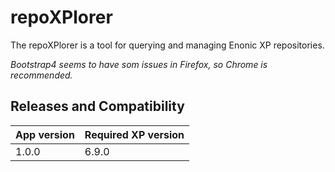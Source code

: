 # repoXPlorer

The repoXPlorer is a tool for querying and managing Enonic XP repositories.



_Bootstrap4 seems to have som issues in Firefox, so Chrome is recommended._


## Releases and Compatibility

| App version | Required XP version 
| ----------- | ------------------- 
| 1.0.0 | 6.9.0 | 
